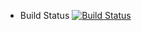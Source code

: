 - Build Status [![Build Status](https://travis-ci.org/HanTun-dev/sem1.svg?branch=master)](https://travis-ci.org/HanTun-dev/sem1)